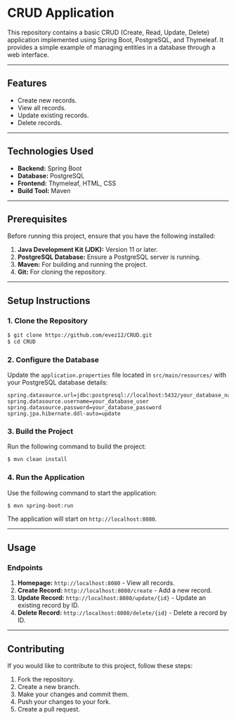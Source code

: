 # CRUD Application

This repository contains a basic CRUD (Create, Read, Update, Delete) application implemented using Spring Boot, PostgreSQL, and Thymeleaf. It provides a simple example of managing entities in a database through a web interface.

---

## Features
- Create new records.
- View all records.
- Update existing records.
- Delete records.

---

## Technologies Used

- **Backend:** Spring Boot
- **Database:** PostgreSQL
- **Frontend:** Thymeleaf, HTML, CSS
- **Build Tool:** Maven

---

## Prerequisites

Before running this project, ensure that you have the following installed:

1. **Java Development Kit (JDK):** Version 11 or later.
2. **PostgreSQL Database:** Ensure a PostgreSQL server is running.
3. **Maven:** For building and running the project.
4. **Git:** For cloning the repository.

---

## Setup Instructions

### 1. Clone the Repository
```bash
$ git clone https://github.com/evez12/CRUD.git
$ cd CRUD
```

### 2. Configure the Database

Update the `application.properties` file located in `src/main/resources/` with your PostgreSQL database details:
```properties
spring.datasource.url=jdbc:postgresql://localhost:5432/your_database_name
spring.datasource.username=your_database_user
spring.datasource.password=your_database_password
spring.jpa.hibernate.ddl-auto=update
```

### 3. Build the Project

Run the following command to build the project:
```bash
$ mvn clean install
```

### 4. Run the Application

Use the following command to start the application:
```bash
$ mvn spring-boot:run
```

The application will start on `http://localhost:8080`.

---

## Usage

### Endpoints

1. **Homepage:** `http://localhost:8080` - View all records.
2. **Create Record:** `http://localhost:8080/create` - Add a new record.
3. **Update Record:** `http://localhost:8080/update/{id}` - Update an existing record by ID.
4. **Delete Record:** `http://localhost:8080/delete/{id}` - Delete a record by ID.

---

## Contributing

If you would like to contribute to this project, follow these steps:

1. Fork the repository.
2. Create a new branch.
3. Make your changes and commit them.
4. Push your changes to your fork.
5. Create a pull request.


